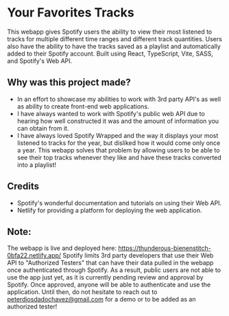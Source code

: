 # Your Favorites Tracks

This webapp gives Spotify users the ability to view their most listened to tracks for multiple different time ranges and different track quantities. Users also have the ability to have the tracks saved as a playlist and automatically added to their Spotify account. Built using React, TypeScript, Vite, SASS, and Spotify's Web API.

## Why was this project made?
* In an effort to showcase my abilities to work with 3rd party API's as well as ability to create front-end web applications. 
* I have always wanted to work with Spotify's public web API due to hearing how well constructed it was and the amount of information you can obtain from it. 
* I have always loved Spotify Wrapped and the way it displays your most listened to tracks for the year, but disliked how it would come only once a year. This webapp solves that problem by allowing users to be able to see their top tracks whenever they like and have these tracks converted into a playlist!

## Credits
* Spotify's wonderful documentation and tutorials on using their Web API.
* Netlify for providing a platform for deploying the web application.

## Note:
The webapp is live and deployed here: https://thunderous-bienenstitch-0bfa22.netlify.app/
Spotify limits 3rd party developers that use their Web API to "Authorized Testers" that can have their data pulled in the webapp once authenticated through Spotify. As a result, public users are not able to use the app just yet, as it is currently pending review and approval by Spotify. Once approved, anyone will be able to authenticate and use the application. Until then, do not hesitate to reach out to peterdiosdadochavez@gmail.com for a demo or to be added as an authorized tester!
